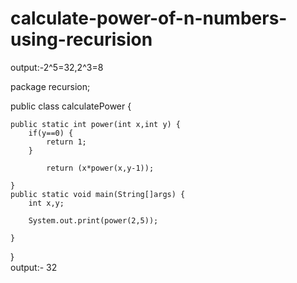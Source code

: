 # calculate-power-of-n-numbers-using-recurision
output:-2^5=32,2^3=8




package recursion;

public class calculatePower {

	public static int power(int x,int y) {
		if(y==0) {
			return 1;
		}
		
			return (x*power(x,y-1));
		
	}
	public static void main(String[]args) {
		int x,y;
		
		System.out.print(power(2,5));
		
	}
			
}  
                  output:-
                  32
